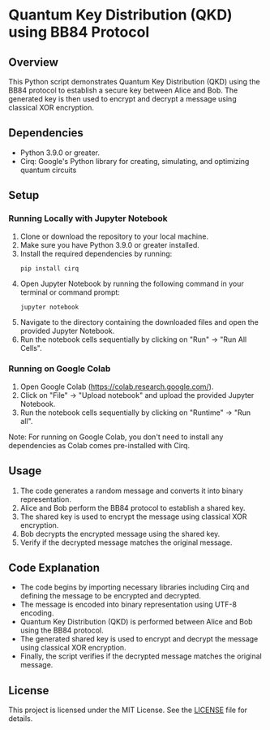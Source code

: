 # Quantum Key Distribution (QKD) using BB84 Protocol

## Overview
This Python script demonstrates Quantum Key Distribution (QKD) using the BB84 protocol to establish a secure key between Alice and Bob. The generated key is then used to encrypt and decrypt a message using classical XOR encryption.

## Dependencies
- Python 3.9.0 or greater.
- Cirq: Google's Python library for creating, simulating, and optimizing quantum circuits


## Setup

### Running Locally with Jupyter Notebook
1. Clone or download the repository to your local machine.
2. Make sure you have Python 3.9.0 or greater installed.
3. Install the required dependencies by running:
    ```
    pip install cirq
    ```
4. Open Jupyter Notebook by running the following command in your terminal or command prompt:
    ```
    jupyter notebook
    ```
5. Navigate to the directory containing the downloaded files and open the provided Jupyter Notebook.
6. Run the notebook cells sequentially by clicking on "Run" -> "Run All Cells".

### Running on Google Colab
1. Open Google Colab (https://colab.research.google.com/).
2. Click on "File" -> "Upload notebook" and upload the provided Jupyter Notebook.
3. Run the notebook cells sequentially by clicking on "Runtime" -> "Run all".

Note: For running on Google Colab, you don't need to install any dependencies as Colab comes pre-installed with Cirq.


## Usage
1. The code generates a random message and converts it into binary representation.
2. Alice and Bob perform the BB84 protocol to establish a shared key.
3. The shared key is used to encrypt the message using classical XOR encryption.
4. Bob decrypts the encrypted message using the shared key.
5. Verify if the decrypted message matches the original message.

## Code Explanation
- The code begins by importing necessary libraries including Cirq and defining the message to be encrypted and decrypted.
- The message is encoded into binary representation using UTF-8 encoding.
- Quantum Key Distribution (QKD) is performed between Alice and Bob using the BB84 protocol.
- The generated shared key is used to encrypt and decrypt the message using classical XOR encryption.
- Finally, the script verifies if the decrypted message matches the original message.

## License
This project is licensed under the MIT License. See the [LICENSE](LICENSE) file for details.
